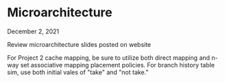 # Microarchitecture
December 2, 2021

Review microarchitecture slides posted on website

For Project 2 cache mapping, be sure to utilize both direct mapping and n-way set associative mapping placement policies. For branch history table sim, use both initial vales of "take" and "not take."


